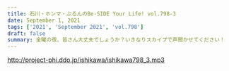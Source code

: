 ```yaml
---
title: 石川・ホンマ・ぶるんのBe-SIDE Your Life! vol.798-3
date: September 1, 2021
tags: ['2021', 'September 2021', 'vol.798']
draft: false
summary: 金曜の夜、皆さん大丈夫でしょうか？いきなりスカイプで声聞かせてください！
---
```


http://project-phi.ddo.jp/ishikawa/ishikawa798_3.mp3